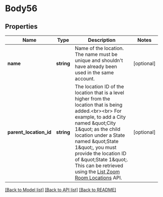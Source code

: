# Body56

## Properties
Name | Type | Description | Notes
------------ | ------------- | ------------- | -------------
**name** | **string** | Name of the location. The name must be unique and shouldn&#39;t have already been used in the same account. | [optional] 
**parent_location_id** | **string** | The location ID of the location that is a level higher from the location that is being added.&lt;br&gt;&lt;br&gt; For example, to add a City named \&quot;City 1\&quot; as the child location under a State named \&quot;State 1\&quot;, you must provide the location ID of \&quot;State 1\&quot;. This can be retrieved using the [List Zoom Room Locations](https://marketplace.zoom.us/docs/api-reference/zoom-api/rooms-location/listzrlocations) API. | [optional] 

[[Back to Model list]](../README.md#documentation-for-models) [[Back to API list]](../README.md#documentation-for-api-endpoints) [[Back to README]](../README.md)


